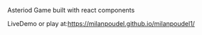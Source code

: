 Asteriod Game built with react components

LiveDemo or play at:https://milanpoudel.github.io/milanpoudel1/
